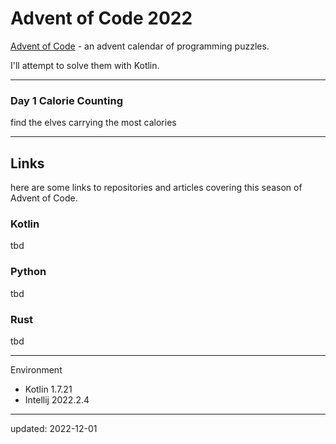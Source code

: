 # Advent of Code 2022

[Advent of Code] - an advent calendar of programming puzzles.

I'll attempt to solve them with Kotlin.

[Advent of Code]:https://adventofcode.com/2022 

---

### Day 1 Calorie Counting

find the elves carrying the most calories

---

## Links

here are some links to repositories and articles covering this season of Advent of Code.

### Kotlin

tbd

### Python

tbd

### Rust

tbd

---

Environment

- Kotlin 1.7.21
- Intellij 2022.2.4

---

updated: 2022-12-01